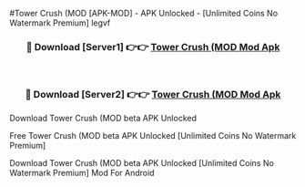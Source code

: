#Tower Crush (MOD [APK-MOD] - APK Unlocked - [Unlimited Coins No Watermark Premium] legvf



<div align="center">

<h3>🔴 Download [Server1] 👉👉 <a href="https://momento.my/?title=Tower_Crush_(MOD">Tower Crush (MOD Mod Apk</a></h3><br>

<h3>🔴 Download [Server2] 👉👉 <a href="https://momento.my/?title=Tower_Crush_(MOD">Tower Crush (MOD Mod Apk</a></h3>
</div>



Download Tower Crush (MOD beta APK Unlocked

Free Tower Crush (MOD beta APK Unlocked [Unlimited Coins No Watermark Premium]

Download Tower Crush (MOD beta APK Unlocked [Unlimited Coins No Watermark Premium] Mod For Android

